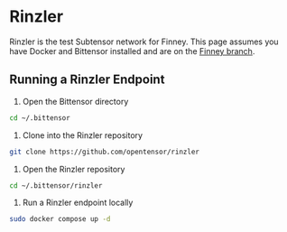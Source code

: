 # Rinzler

Rinzler is the test Subtensor network for Finney. This page assumes you have
Docker and Bittensor installed and are on the
[Finney branch](SwitchingBranches.md).

## Running a Rinzler Endpoint

1. Open the Bittensor directory
```bash
cd ~/.bittensor
```

1. Clone into the Rinzler repository
```bash
git clone https://github.com/opentensor/rinzler
```

1. Open the Rinzler repository
```bash
cd ~/.bittensor/rinzler
```

1. Run a Rinzler endpoint locally
```bash
sudo docker compose up -d
```
